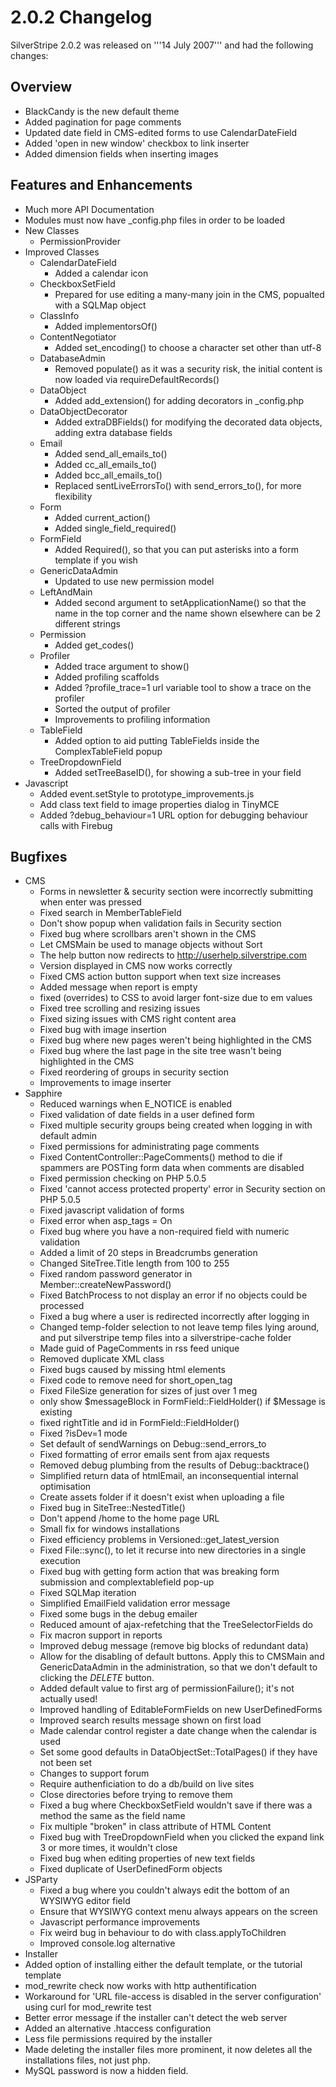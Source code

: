 #  2.0.2 Changelog

SilverStripe 2.0.2 was released on '''14 July 2007''' and had the following changes:

##  Overview

  * BlackCandy is the new default theme
  * Added pagination for page comments
  * Updated date field in CMS-edited forms to use CalendarDateField
  * Added 'open in new window' checkbox to link inserter
  * Added dimension fields when inserting images

## Features and Enhancements

  * Much more API Documentation
  * Modules must now have _config.php files in order to be loaded
  * New Classes
      * PermissionProvider
  * Improved Classes
      * CalendarDateField
          * Added a calendar icon
      * CheckboxSetField
          * Prepared for use editing a many-many join in the CMS, popualted with a SQLMap object
      * ClassInfo
          * Added implementorsOf()
      * ContentNegotiator
          * Added set_encoding() to choose a character set other than utf-8
      * DatabaseAdmin
          * Removed populate() as it was a security risk, the initial content is now loaded via requireDefaultRecords()
      * DataObject
          * Added add_extension() for adding decorators in _config.php
      * DataObjectDecorator
          * Added extraDBFields() for modifying the decorated data objects, adding extra database fields
      * Email
          * Added send_all_emails_to()
          * Added cc_all_emails_to()
          * Added bcc_all_emails_to()
          * Replaced sentLiveErrorsTo() with send_errors_to(), for more flexibility
      * Form
          * Added current_action()
          * Added single_field_required()
      * FormField
          * Added Required(), so that you can put asterisks into a form template if you wish
      * GenericDataAdmin
         * Updated to use new permission model
      * LeftAndMain
         * Added second argument to setApplicationName() so that the name in the top corner and the name shown elsewhere can be 2 different strings
      * Permission
          * Added get_codes()
      * Profiler
          * Added trace argument to show()
          * Added profiling scaffolds
          * Added ?profile_trace=1 url variable tool to show a trace on the profiler
          * Sorted the output of profiler
          * Improvements to profiling information
      * TableField
          * Added option to aid putting TableFields inside the ComplexTableField popup
      * TreeDropdownField
          * Added setTreeBaseID(), for showing a sub-tree in your field
  * Javascript
      * Added event.setStyle to prototype_improvements.js
      * Add class text field to image properties dialog in TinyMCE
      * Added ?debug_behaviour=1 URL option for debugging behaviour calls with Firebug

##  Bugfixes

  * CMS
      * Forms in newsletter & security section were incorrectly submitting when enter was pressed
      * Fixed search in MemberTableField
      * Don't show popup when validation fails in Security section
      * Fixed bug where scrollbars aren't shown in the CMS
      * Let CMSMain be used to manage objects without Sort
      * The help button now redirects to http://userhelp.silverstripe.com
      * Version displayed in CMS now works correctly
      * Fixed CMS action button support when text size increases
      * Added message when report is empty
      * fixed (overrides) to CSS to avoid larger font-size due to em values
      * Fixed tree scrolling and resizing issues
      * Fixed sizing issues with CMS right content area
      * Fixed bug with image insertion
      * Fixed bug where new pages weren't being highlighted in the CMS
      * Fixed bug where the last page in the site tree wasn't being highlighted in the CMS
      * Fixed reordering of groups in security section
      * Improvements to image inserter
  * Sapphire
      * Reduced warnings when E_NOTICE is enabled
      * Fixed validation of date fields in a user defined form
      * Fixed multiple security groups being created when logging in with default admin
      * Fixed permissions for administrating page comments
      * Fixed ContentController::PageComments() method to die if spammers are POSTing form data when comments are disabled
      * Fixed permission checking on PHP 5.0.5
      * Fixed 'cannot access protected property' error in Security section on PHP 5.0.5
      * Fixed javascript validation of forms
      * Fixed error when asp_tags = On
      * Fixed bug where you have a non-required field with numeric validation
      * Added a limit of 20 steps in Breadcrumbs generation
      * Changed SiteTree.Title length from 100 to 255
      * Fixed random password generator in Member::createNewPassword()
      * Fixed BatchProcess to not display an error if no objects could be processed
      * Fixed a bug where a user is redirected incorrectly after logging in
      * Changed temp-folder selection to not leave temp files lying around, and put silverstripe temp files into a silverstripe-cache folder
      * Made guid of PageComments in rss feed unique
      * Removed duplicate XML class
      * Fixed bugs caused by missing html elements
      * Fixed code to remove need for short_open_tag
      * Fixed FileSize generation for sizes of just over 1 meg
      * only show $messageBlock in FormField::FieldHolder() if $Message is existing
      * fixed rightTitle and id in FormField::FieldHolder()
      * Fixed ?isDev=1 mode
      * Set default of sendWarnings on Debug::send_errors_to
      * Fixed formatting of error emails sent from ajax requests
      * Removed debug plumbing from the results of Debug::backtrace()
      * Simplified return data of htmlEmail, an inconsequential internal optimisation
      * Create assets folder if it doesn't exist when uploading a file
      * Fixed bug in SiteTree::NestedTitle()
      * Don't append /home to the home page URL
      * Small fix for windows installations
      * Fixed efficiency problems in Versioned::get_latest_version
      * Fixed File::sync(), to let it recurse into new directories in a single execution
      * Fixed bug with getting form action that was breaking form submission and complextablefield pop-up
      * Fixed SQLMap iteration
      * Simplified EmailField validation error message
      * Fixed some bugs in the debug emailer
      * Reduced amount of ajax-refetching that the TreeSelectorFields do
      * Fix macron support in reports
      * Improved debug message (remove big blocks of redundant data)
      * Allow for the disabling of default buttons. Apply this to CMSMain and GenericDataAdmin in the administration, so that we don't default to clicking the *DELETE* button.
      * Added default value to first arg of permissionFailure(); it's not actually used!
      * Improved handling of EditableFormFields on new UserDefinedForms
      * Improved search results message shown on first load
      * Made calendar control register a date change when the calendar is used
      * Set some good defaults in DataObjectSet::TotalPages() if they have not been set
      * Changes to support forum
      * Require authenficiation to do a db/build on live sites
      * Close directories before trying to remove them
      * Fixed a bug where CheckboxSetField wouldn't save if there was a method the same as the field name
      * Fix multiple "broken" in class attribute of HTML Content
      * Fixed bug with TreeDropdownField when you clicked the expand link 3 or more times, it wouldn't close
      * Fixed bug when editing properties of new text fields
      * Fixed duplicate of UserDefinedForm objects
  * JSParty
      * Fixed a bug where you couldn't always edit the bottom of an WYSIWYG editor field
      * Ensure that WYSIWYG context menu always appears on the screen
      * Javascript performance improvements
      * Fix weird bug in behaviour to do with class.applyToChildren
      * Improved console.log alternative
 * Installer
  * Added option of installing either the default template, or the tutorial template
  * mod_rewrite check now works with http authentification
  * Workaround for 'URL file-access is disabled in the server configuration' using curl for mod_rewrite test
  * Better error message if the installer can't detect the web server
  * Added an alternative .htaccess configuration
  * Less file permissions required by the installer
  * Made deleting the installer files more prominent, it now deletes all the installations files, not just php.
  * MySQL password is now a hidden field.
